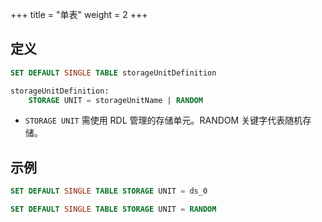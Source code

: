 +++
title = "单表"
weight = 2
+++

## 定义

```sql
SET DEFAULT SINGLE TABLE storageUnitDefinition

storageUnitDefinition:
    STORAGE UNIT = storageUnitName | RANDOM
```
- `STORAGE UNIT` 需使用 RDL 管理的存储单元。RANDOM 关键字代表随机存储。


## 示例
```sql
SET DEFAULT SINGLE TABLE STORAGE UNIT = ds_0

SET DEFAULT SINGLE TABLE STORAGE UNIT = RANDOM
```
